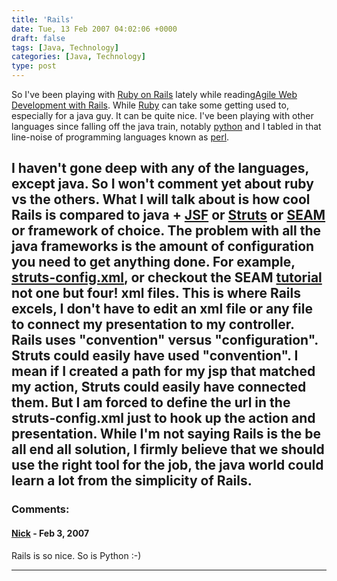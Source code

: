 ```yaml
---
title: 'Rails'
date: Tue, 13 Feb 2007 04:02:06 +0000
draft: false
tags: [Java, Technology]
categories: [Java, Technology]
type: post
---
```


So I've been playing with [Ruby on Rails](http://www.rubyonrails.org/) lately while reading[Agile Web Development with Rails](http://www.amazon.com/Agile-Development-Rails-Pragmatic-Programmers/dp/0977616630/sr=8-1/qid=1171338428/ref=pd_bbs_sr_1/002-2319958-5828017?ie=UTF8&s=books). While [Ruby](http://www.ruby-lang.org/en/) can take some getting used to, especially for a java guy. It can be quite nice. I've been playing with other languages since falling off the java train, notably [python](http://www.python.org/) and I tabled in that line-noise of programming languages known as [perl](http://www.perl.org).

I haven't gone deep with any of the languages, except java. So I won't comment yet about ruby vs the others. What I will talk about is how cool Rails is compared to java + [JSF](http://java.sun.com/javaee/javaserverfaces/) or [Struts](http://struts.apache.org) or [SEAM](http://www.jboss.com/products/seam) or framework of choice. The problem with all the java frameworks is the amount of configuration you need to get anything done. For example, [struts-config.xml](http://struts.apache.org/1.x/userGuide/configuration.html), or checkout the SEAM [tutorial](http://docs.jboss.com/seam/1.0.1.GA/reference/en/html/tutorial.html) not one but four! xml files. This is where Rails excels, I don't have to edit an xml file or any file to connect my presentation to my controller. Rails uses "convention" versus "configuration". Struts could easily have used "convention". I mean if I created a path for my jsp that matched my action, Struts could easily have connected them. But I am forced to define the url in the struts-config.xml just to hook up the action and presentation. While I'm not saying Rails is the be all end all solution, I firmly believe that we should use the right tool for the job, the java world could learn a lot from the simplicity of Rails.
---
### Comments:
#### [Nick]( "hansenn@gmail.com") - <time datetime="2007-02-14 12:51:29">Feb 3, 2007</time>

Rails is so nice. So is Python :-)
<hr />
